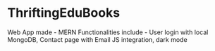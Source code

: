 # ThriftingEduBooks
Web App made - MERN 
Functionalities include - User login with local MongoDB, Contact page with Email JS integration, dark mode 
